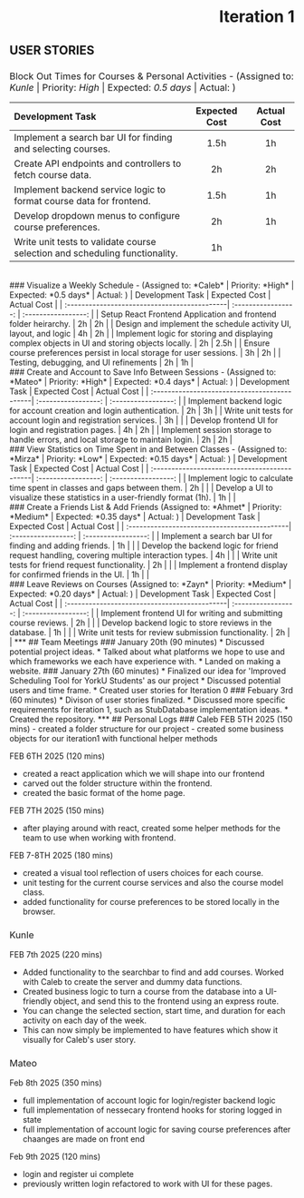 <style>h2,h3,h4 { border-bottom: 0; } </style>
<style>h3,h4 { font-weight: normal; } </style>
<h1 style="text-align: right"> Iteration 1 </h1>

## USER STORIES
### Block Out Times for Courses & Personal Activities - (Assigned to: *Kunle* | Priority: *High* | Expected: *0.5 days* | Actual:  )
| Development Task                             |  Expected Cost      |   Actual Cost       |
| :--------------------------------------------| :-----------------: | :-----------------: |
| Implement a search bar UI for finding and selecting courses.                                  | 1.5h | 1h |
| Create API endpoints and controllers to fetch course data.                                    | 2h   | 2h |
| Implement backend service logic to format course data for frontend.                           | 1.5h | 1h |
| Develop dropdown menus to configure course preferences.                                       | 2h   | 1h |
| Write unit tests to validate course selection and scheduling functionality.                   | 1h   |  | 
<br/>
### Visualize a Weekly Schedule - (Assigned to: *Caleb* | Priority: *High* | Expected: *0.5 days* | Actual:  )
| Development Task                             |  Expected Cost      |   Actual Cost       |
| :--------------------------------------------| :-----------------: | :-----------------: |
| Setup React Frontend Application and frontend folder heirarchy.                               | 2h | 2h |
| Design and implement the schedule activity UI, layout, and logic                              | 4h | 2h |
| Implement logic for storing and displaying complex objects in UI and storing objects locally. | 2h | 2.5h |
| Ensure course preferences persist in local storage for user sessions.                         | 3h | 2h |
| Testing, debugging, and UI refinements                                                        | 2h | 1h | 
<br/>
### Create and Account to Save Info Between Sessions - (Assigned to: *Mateo* | Priority: *High* | Expected: *0.4 days* | Actual:  )
| Development Task                             |  Expected Cost      |   Actual Cost       |
| :--------------------------------------------| :-----------------: | :-----------------: |
| Implement backend logic for account creation and login authentication.                        | 2h | 3h |
| Write unit tests for account login and registration services.                                 | 3h |  |
| Develop frontend UI for login and registration pages.                                         | 4h | 2h |
| Implement session storage to handle errors, and local storage to maintain login.              | 2h | 2h | 
<br/>
### View Statistics on Time Spent in and Between Classes - (Assigned to: *Mirza* | Priority: *Low* | Expected: *0.15 days* | Actual:  )
| Development Task                             |  Expected Cost      |   Actual Cost       |
| :--------------------------------------------| :-----------------: | :-----------------: |
| Implement logic to calculate time spent in classes and gaps between them.                     | 2h | |
| Develop a UI to visualize these statistics in a user-friendly format (1h).                    | 1h | |
<br/>
### Create a Friends List & Add Friends (Assigned to: *Ahmet* | Priority: *Medium* | Expected: *0.35 days* | Actual:  )
| Development Task                             |  Expected Cost      |   Actual Cost       |
| :--------------------------------------------| :-----------------: | :-----------------: |
| Implement a search bar UI for finding and adding friends.                                     | 1h | |
| Develop the backend logic for friend request handling, covering multiple interaction types.   | 4h | |
| Write unit tests for friend request functionality.                                            | 2h | |
| Implement a frontend display for confirmed friends in the UI.                                 | 1h | |  
<br/>
### Leave Reviews on Courses (Assigned to: *Zayn* | Priority: *Medium* | Expected: *0.20 days* | Actual:  )
| Development Task                             |  Expected Cost      |   Actual Cost       |
| :--------------------------------------------| :-----------------: | :-----------------: |
| Implement frontend UI for writing and submitting course reviews.                              | 2h | |
| Develop backend logic to store reviews in the database.                                       | 1h | |
| Write unit tests for review submission functionality.                                         | 2h | |
***
## Team Meetings
### January 20th (90 minutes)
* Discussed potential project ideas.
* Talked about what platforms we hope to use and which frameworks we each have experience with.
* Landed on making a website.
### January 27th (60 minutes)
* Finalized our idea for 'Improved Scheduling Tool for YorkU Students' as our project
* Discussed potential users and time frame.
* Created user stories for Iteration 0
### Febuary 3rd (60 minutes)
* Divison of user stories finalized. 
* Discussed more specific requirements for iteration 1, such as StubDatabase implementation ideas.
* Created the repository.
***
## Personal Logs
### Caleb 
 FEB 5TH 2025 (150 mins)
 - created a folder structure for our project
 - created some business objects for our iteration1 with functional helper methods

 FEB 6TH 2025 (120 mins)
 - created a react application which we will shape into our frontend
 - carved out the folder structure within the frontend.
 - created the basic format of the home page.

 FEB 7TH 2025 (150 mins)
 - after playing around with react, created some helper methods for the team to use when working with 
   frontend.

FEB 7-8TH 2025 (180 mins)
 - created a visual tool reflection of users choices for each course.
 - unit testing for the current course services and also the course model class.  
- added functionality for course preferences to be stored locally in the browser.

### Kunle
FEB 7th 2025 (220 mins)
 - Added functionality to the searchbar to find and add courses. Worked with Caleb to create the server
   and dummy data functions.
 - Created business logic to turn a course from the database into a UI-friendly object, and send this
   to the frontend using an express route.
 - You can change the selected section, start time, and duration for each activity on each day of the week.
 - This can now simply be implemented to have features which show it visually for Caleb's user story.

 ### Mateo
 Feb 8th 2025 (350 mins)
 - full implementation of account logic for login/register backend logic
 - full implementation of nessecary frontend hooks for storing logged in state
 - full implementation of account logic for saving course preferences after chaanges are made on front end

 Feb 9th 2025 (120 mins)
 - login and register ui complete
 - previously written login refactored to work with UI for these pages.